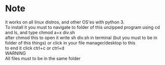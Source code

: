 # Note
it works on all linux distros, and other OS'es with python 3. <br />
To install it you must to navigate to folder of this unzipped program using cd and ls, and type chmod a+x div.sh <br />
after chmod this to open it write sh div.sh in terminal (but you must to be in folder of this things) or click in your file manager/desktop to this<br />
to end it click ctrl+c or ctrl+d <br />
WARNING<br />
All files must to be in the same folder <br />
